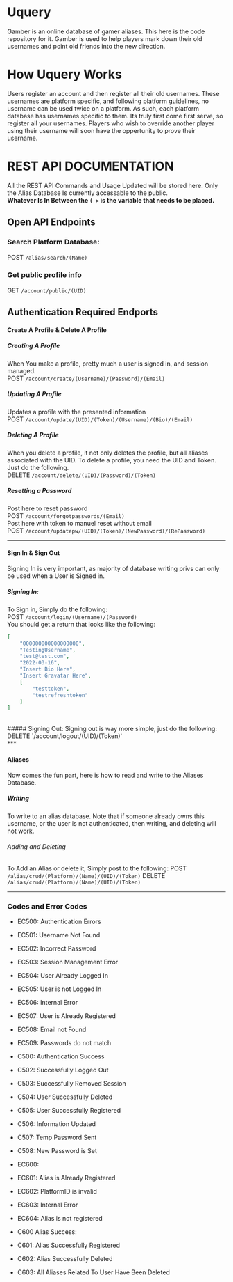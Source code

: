 # Uquery
Gamber is an online database of gamer aliases. This here is the code repository for it.
Gamber is used to help players mark down their old usernames and point old friends into the new direction.


# How Uquery Works
Users register an account and then register all their old usernames. These usernames are platform specific, and following platform guidelines, no username can be used twice on a platform. As such, each platform database has usernames specific to them. Its truly first come first serve, so register all your usernames. Players who wish to override another player using their username will soon have the oppertunity to prove their username. 

# REST API DOCUMENTATION
All the REST API Commands and Usage Updated will be stored here. Only the Alias Database Is currently accessable to the public. 
<br>
**Whatever Is In Between the `( >` is the variable that needs to be placed.**

## Open API Endpoints

### Search Platform Database:
POST `/alias/search/(Name)`

### Get public profile info
GET `/account/public/(UID)`

## Authentication Required Endports
#### Create A Profile & Delete A Profile
##### Creating A Profile
When You make a profile, pretty much a user is signed in, and session managed.<br>
POST `/account/create/(Username)/(Password)/(Email)` <br>

##### Updating A Profile
Updates a profile with the presented information<br>
POST `/account/update/(UID)/(Token)/(Username)/(Bio)/(Email)` 
<br>

##### Deleting A Profile
When you delete a profile, it not only deletes the profile, but all aliases associated with the UID. To delete a profile, you need the UID and Token. Just do the following. <br>
DELETE `/account/delete/(UID)/(Password)/(Token)`

##### Resetting a Password
Post here to reset password<br>
POST `/account/forgotpasswords/(Email)` 
<br>
Post here with token to manuel reset without email<br>
POST `/account/updatepw/(UID)/(Token)/(NewPassword)/(RePassword)` 
<br>

***
#### Sign In & Sign Out
Signing In is very important, as majority of database writing privs can only be used when a User is Signed in. 
##### Signing In:
To Sign in, Simply do the following: <br>
POST `/account/login/(Username)/(Password)`<br>
You should get a return that looks like the following: <br>
```json
[
    "000000000000000000",
    "TestingUsername",
    "test@test.com",
    "2022-03-16",
    "Insert Bio Here",
    "Insert Gravatar Here",
    [
        "testtoken",
        "testrefreshtoken"
    ]
]
```
<br>
##### Signing Out:
Signing out is way more simple, just do the following: <br>
DELETE `/account/logout/(UID)/(Token)` <br>
***

#### Aliases
Now comes the fun part, here is how to read and write to the Aliases Database.

##### Writing
To write to an alias database. Note that if someone already owns this username, or the user is not authenticated, then writing, and deleting will not work.

###### Adding and Deleting
To Add an Alias or delete it, Simply post to the following:
POST `/alias/crud/(Platform)/(Name)/(UID)/(Token)`
DELETE `/alias/crud/(Platform)/(Name)/(UID)/(Token)`
<br>

***
### Codes and Error Codes
- EC500: Authentication Errors
- EC501: Username Not Found
- EC502: Incorrect Password
- EC503: Session Management Error
- EC504: User Already Logged In
- EC505: User is not Logged In
- EC506: Internal Error
- EC507: User is Already Registered
- EC508: Email not Found
- EC509: Passwords do not match


- C500: Authentication Success
- C502: Successfully Logged Out
- C503: Successfully Removed Session
- C504: User Successfully Deleted
- C505: User Successfully Registered
- C506: Information Updated
- C507: Temp Password Sent
- C508: New Password is Set

- EC600:
- EC601: Alias is Already Registered
- EC602: PlatformID is invalid
- EC603: Internal Error
- EC604: Alias is not registered
- C600 Alias Success:
- C601: Alias Successfully Registered
- C602: Alias Successfully Deleted
- C603: All Aliases Related To User Have Been Deleted
